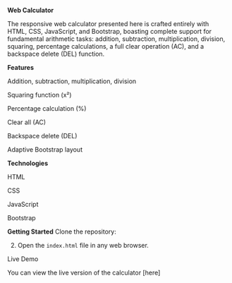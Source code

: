 **Web Calculator**

The responsive web calculator presented here is crafted entirely with HTML, CSS, JavaScript, and Bootstrap, boasting complete support for fundamental arithmetic tasks: addition, subtraction, multiplication, division, squaring, percentage calculations, a full clear operation (AC), and a backspace delete (DEL) function.

**Features**

Addition, subtraction, multiplication, division

Squaring function (x²)

Percentage calculation (%)

Clear all (AC)

Backspace delete (DEL)

Adaptive Bootstrap layout

**Technologies**

HTML

CSS

JavaScript

Bootstrap

**Getting Started**
Clone the repository:

2. Open the `index.html` file in any web browser.

Live Demo

You can view the live version of the calculator [here] 
